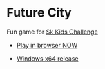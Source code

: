 # Future City
Fun game for [Sk Kids Challenge](https://kidschallenge.sk.ru/)

* [Play in browser NOW](https://progyan.github.io/future-city/dist/html/Future%20City.html)

* [Windows x64 release](https://github.com/progyan/future-city/releases/tag/0.1)
